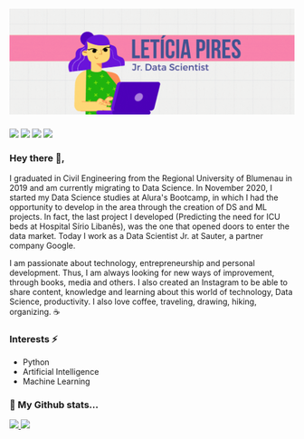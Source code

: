# ![](https://github.com/letpires/letpires/blob/main/LET%C3%8DCIA%20PIRES%20(2).gif)


  <div>
  <a href = "https://medium.com/leti-pires"><img src="https://img.shields.io/badge/-Blog-%23EA4335?style=for-the-badge&logo=ghost&logoColor=white" target="_blank"></a>
  <a href="https://www.linkedin.com/in/leticia-pires/" target="_blank"><img src="https://img.shields.io/badge/-LinkedIn-%230077B5?style=for-the-badge&logo=linkedin&logoColor=white" target="_blank"></a>
  <a href="https://www.youtube.com/channel/UC7C3taM54q4rsEIDPFNVsLg" target="_blank"><img src="https://img.shields.io/badge/-Youtube-%23333?style=for-the-badge&logo=youtube&logoColor=red" target="_blank"></a>
  <a href="https://instagram.com/leticiapyres" target="_blank"><img src="https://img.shields.io/badge/-Instagram-%23E4405F?style=for-the-badge&logo=instagram&logoColor=pink" target="_blank"></a>
</div>


### Hey there 👋,


I graduated in Civil Engineering from the Regional University of Blumenau in 2019 and am currently migrating to Data Science. In November 2020, I started my Data Science studies at Alura's Bootcamp, in which I had the opportunity to develop in the area through the creation of DS and ML projects. In fact, the last project I developed (Predicting the need for ICU beds at Hospital Sírio Libanês), was the one that opened doors to enter the data market. Today I work as a Data Scientist Jr. at Sauter, a partner company Google.


</ul>
I am passionate about technology, entrepreneurship and personal development. Thus, I am always looking for new ways of improvement, through books, media and others. I also created an Instagram to be able to share content, knowledge and learning about this world of technology, Data Science, productivity. 
I also love coffee, traveling, drawing, hiking, organizing. ☕</ul>

### Interests ⚡

<ul>
  <li>Python</li>
  <li>Artificial Intelligence</li>
  <li>Machine Learning</li>
  
  
</ul>

### 🧐 My Github stats...

 <div>
  <a href="https://github.com/letpires">
  <img height="180em" src="https://github-readme-stats.vercel.app/api?username=letpires&show_icons=true&theme=dracula&include_all_commits=true&count_private=true"/>
  <img height="180em" src="https://github-readme-stats.vercel.app/api/top-langs/?username=letpires&layout=compact&langs_count=16&theme=dracula"/>
<div>

